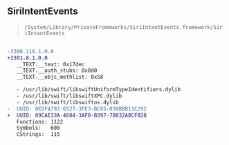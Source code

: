 ## SiriIntentEvents

> `/System/Library/PrivateFrameworks/SiriIntentEvents.framework/SiriIntentEvents`

```diff

-3300.116.1.0.0
+3301.8.1.0.0
   __TEXT.__text: 0x17dec
   __TEXT.__auth_stubs: 0x8d0
   __TEXT.__objc_methlist: 0x58

   - /usr/lib/swift/libswiftUniformTypeIdentifiers.dylib
   - /usr/lib/swift/libswiftXPC.dylib
   - /usr/lib/swift/libswiftos.dylib
-  UUID: 0EDF4793-6527-3FE3-BC05-030BBB13C292
+  UUID: 09CAE33A-4684-3AF0-B397-78032A8CF828
   Functions: 1122
   Symbols:   600
   CStrings:  115

```
